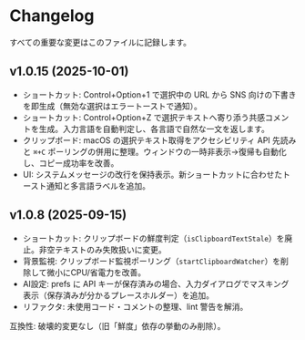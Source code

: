 # Changelog

すべての重要な変更はこのファイルに記録します。

## v1.0.15 (2025-10-01)

- ショートカット: Control+Option+1 で選択中の URL から SNS 向けの下書きを即生成（無効な選択はエラートーストで通知）。
- ショートカット: Control+Option+Z で選択テキストへ寄り添う共感コメントを生成。入力言語を自動判定し、各言語で自然な一文を返します。
- クリップボード: macOS の選択テキスト取得をアクセシビリティ API 先読みと `⌘+C` ポーリングの併用に整理。ウィンドウの一時非表示→復帰も自動化し、コピー成功率を改善。
- UI: システムメッセージの改行を保持表示。新ショートカットに合わせたトースト通知と多言語ラベルを追加。

## v1.0.8 (2025-09-15)

- ショートカット: クリップボードの鮮度判定（`isClipboardTextStale`）を廃止。非空テキストのみ失敗扱いに変更。
- 背景監視: クリップボード監視ポーリング（`startClipboardWatcher`）を削除して微小にCPU/省電力を改善。
- AI設定: prefs に API キーが保存済みの場合、入力ダイアログでマスキング表示（保存済みが分かるプレースホルダー）を追加。
- リファクタ: 未使用コード・コメントの整理、lint 警告を解消。

互換性: 破壊的変更なし（旧「鮮度」依存の挙動のみ削除）。
